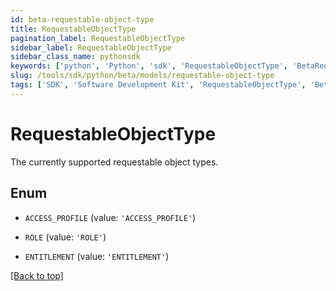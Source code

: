 ```yaml
---
id: beta-requestable-object-type
title: RequestableObjectType
pagination_label: RequestableObjectType
sidebar_label: RequestableObjectType
sidebar_class_name: pythonsdk
keywords: ['python', 'Python', 'sdk', 'RequestableObjectType', 'BetaRequestableObjectType'] 
slug: /tools/sdk/python/beta/models/requestable-object-type
tags: ['SDK', 'Software Development Kit', 'RequestableObjectType', 'BetaRequestableObjectType']
---
```


# RequestableObjectType

The currently supported requestable object types. 

## Enum

* `ACCESS_PROFILE` (value: `'ACCESS_PROFILE'`)

* `ROLE` (value: `'ROLE'`)

* `ENTITLEMENT` (value: `'ENTITLEMENT'`)

[[Back to top]](#) 


